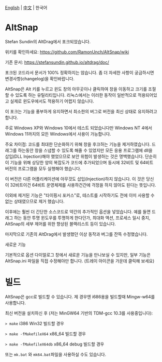[English](./README.md) | [中文](./README_zh-CN.md) | 한국어
# AltSnap
Stefan Sundin의 AltDrag에서 포크되었습니다.

위키를 확인하세요: https://github.com/RamonUnch/AltSnap/wiki

기존 문서: https://stefansundin.github.io/altdrag/doc/

포크된 코드라서 문서가 100% 정확하지는 않습니다.
좀 더 자세한 사항이 궁금하시면 변경사항(changelog)을 확인바랍니다.

AltSnap은 Alt 키를 누르고 윈도 창의 아무곳이나 클릭하여 창을 이동하고 크기를 조절할 수 있도록 하는 유틸리티입니다.
리눅스에서는 이러한 동작이 일반적으로 적용되어있고 실제로 윈도우에서도 적용하기 어렵지 않습니다.

이 포크는 기능을 풍부하게 유지하면서 최소한의 버그로 버전을 최신 상태로 유지하려고 합니다.

주로 Windows XP와 Windows 10에서 테스트 되었습니다만 Windows NT 4에서 Windows 11까지의 모든 Windows에서 사용이 가능합니다.

주요 차이점:
코드를 최대한 단순화하기 위해 창을 후크하는 기능을 제거하였습니다. 드래그를 하는동안 창을 스냅할 수 있도록 해줄 수 있었지만 모든 응용 프로그램에 dll을 삽입(DLL Injection)해야 했었으므로 보안 위험이 발생하는 것은 명백했습니다. 단순히 이 기능을 위해 상당한 양의 복잡도가 코드에 추가되었으며 동시에 32비트 및 64비트 버전의 프로그램을 모두 실행해야 했습니다.

이 버전은 다른 어플리케이션에 아무것도 삽입(Injection)하지 않습니다. 이 것은 당신이 32비트이건 64비트 운영체제를 사용하건간에 걱정을 하지 않아도 된다는 뜻입니다.

이외에 제거된 기능은 "타이핑시 포커스"로, 테스트를 시작하기도 전에 이미 사용할 수 없는 상태였으므로 제거 했습니다.

이후에는 훨씬 더 간단한 소스코드로 약간의 추가적인 옵션을 넣었습니다. 예를 들면 드래그 하는 동안 투명 윈도우를 투명하게 한다던가, 최대화 액션, 프로세스 일시 중지, AltSnap의 세부 제어를 위한 향상된 블랙리스트 등이 있습니다. 

마지막으로 기존의 AltDrag에서 발생했던 이상 동작과 버그를 잔뜩 수정했습니다.

새로운 기능

기본적으로 옵션 다이얼로그 창에서 새로운 기능을 만나보실 수 있지만, 일부 기능은 AltSnap.ini 파일을 직접 수정해야만 합니다. (트레이 아이콘을 가운데 클릭해 보세요)

# 빌드
AltSnap은 gcc로 빌드할 수 있습니다. 제 경우엔 i686용을 빌드할때  Mingw-w64를 사용합니다.

최신 버전을 설치하신 후 (저는 MinGW64 기반의 TDM-gcc 10.3를 사용중입니다):

`> make` i386 Win32 빌드할 경우

`> make -fMakefileX64` x86_64 빌드할 경우

`> make -fMakefileX64db` x86_64 debug 빌드할 경우

또는 `mk.bat` 와 `mk64.bat`파일을 사용하실 수도 있습니다.
